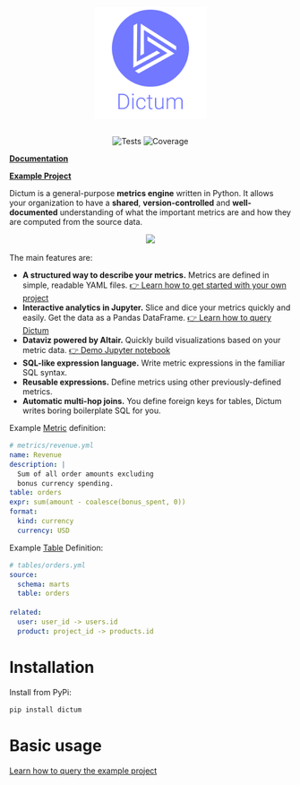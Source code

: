 
<p align="center">
<img src="docs/docs/assets/dictum-logo-text.png" width="200" style="margin: 1em">
</p>

<p align="center">
<img src="https://github.com/discover-labs/dictum/actions/workflows/test.yml/badge.svg?branch=master" alt="Tests" />
<img src="https://img.shields.io/codecov/c/github/discover-labs/dictum" alt="Coverage" />
</p>

__[Documentation](https://discover-labs.github.io/dictum/)__

__[Example Project](https://github.com/discover-labs/dictum/tree/master/dictum/dictum/examples/chinook)__

Dictum is a general-purpose __metrics engine__ written in Python.
It allows your organization to have a __shared__, __version-controlled__ and
__well-documented__ understanding of what the important metrics are and
how they are computed from the source data.

<p align="center">
<img src="docs/docs/assets/demo.gif" width="600">
</p>

The main features are:

- **A structured way to describe your metrics.** Metrics are defined in simple, readable YAML files. [👉 Learn how to get started with your own project](https://discover-labs.github.io/dictum/concepts/project/)
- **Interactive analytics in Jupyter.** Slice and dice your metrics quickly and easily. Get the data as a Pandas DataFrame. [👉 Learn how to query Dictum](https://discover-labs.github.io/dictum/concepts/query/ql/)
- **Dataviz powered by Altair.** Quickly build visualizations based on your metric data. [👉 Demo Jupyter notebook](https://discover-labs.github.io/dictum/concepts/query/altair/)
- **SQL-like expression language.** Write metric expressions in the familiar SQL syntax.
- **Reusable expressions.** Define metrics using other previously-defined metrics.
- **Automatic multi-hop joins.** You define foreign keys for tables, Dictum writes boring boilerplate SQL for you.

Example [Metric](https://discover-labs.github.io/dictum/concepts/model/metric/) definition:

```yaml
# metrics/revenue.yml
name: Revenue
description: |
  Sum of all order amounts excluding
  bonus currency spending.
table: orders
expr: sum(amount - coalesce(bonus_spent, 0))
format:
  kind: currency
  currency: USD
```

Example [Table](https://discover-labs.github.io/dictum/concepts/model/table/) Definition:

```yaml
# tables/orders.yml
source:
  schema: marts
  table: orders

related:
  user: user_id -> users.id
  product: project_id -> products.id
```

# Installation

Install from PyPi:

```sh
pip install dictum
```

# Basic usage

[Learn how to query the example project](https://discover-labs.github.io/dictum/concepts/query/ql/)
